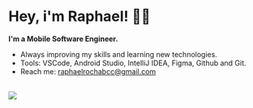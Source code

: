 # Hey, i'm Raphael!  👋😃

**I'm a Mobile Software Engineer.**

- Always improving my skills and learning new technologies.
- Tools: VSCode, Android Studio, IntelliJ IDEA, Figma, Github and Git.
- Reach me: raphaelrochabcc@gmail.com
</br> <br>
<p align="left">
  <a href="https://www.linkedin.com/in/raphael-rocha-903014103/" alt="Linkedin">
  <img src="https://img.shields.io/badge/-Linkedin-0e76a8?style=flat-square&logo=Linkedin&logoColor=white&link=LINK-DO-SEU-LINKEDIN" /></a>
</p>  
